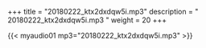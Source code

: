 +++
title = "20180222_ktx2dxdqw5i.mp3"
description = " 20180222_ktx2dxdqw5i.mp3 "
weight = 20
+++

{{< myaudio01 mp3="20180222_ktx2dxdqw5i.mp3" >}}

